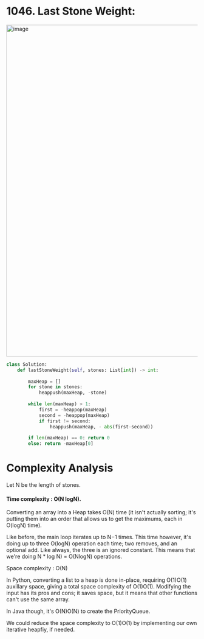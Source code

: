# 1046. Last Stone Weight:

<img width="872" alt="image" src="https://user-images.githubusercontent.com/35987583/161521477-cdaf8efd-ec71-4231-a05d-8e8a9c4d2016.png">


```python
class Solution:
    def lastStoneWeight(self, stones: List[int]) -> int:
    
        maxHeap = []
        for stone in stones:
            heappush(maxHeap, -stone)
            
        while len(maxHeap) > 1:
            first = -heappop(maxHeap)
            second = -heappop(maxHeap)
            if first != second:
                heappush(maxHeap, - abs(first-second))
        
        if len(maxHeap) == 0: return 0
        else: return -maxHeap[0]
```

# Complexity Analysis

Let N be the length of stones.

#### Time complexity : O(N logN).
Converting an array into a Heap takes O(N) time (it isn't actually sorting; it's putting them into an order that allows us to get the maximums, each in O(logN) time).

Like before, the main loop iterates up to N−1 times. This time however, it's doing up to three O(logN) operation each time; two removes, and an optional add. Like always, the three is an ignored constant. This means that we're doing N * log N) = O(NlogN) operations.

Space complexity : O(N)

In Python, converting a list to a heap is done in-place, requiring O(1)O(1) auxillary space, giving a total space complexity of O(1)O(1). Modifying the input has its pros and cons; it saves space, but it means that other functions can't use the same array.

In Java though, it's O(N)O(N) to create the PriorityQueue.

We could reduce the space complexity to O(1)O(1) by implementing our own iterative heapfiy, if needed.
